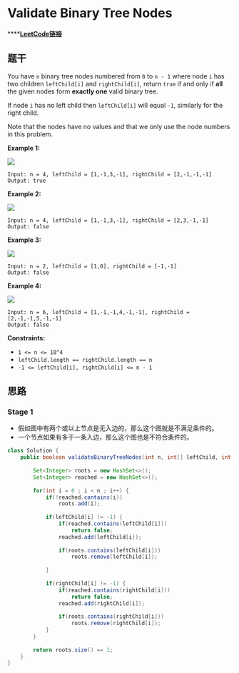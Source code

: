 # Validate Binary Tree Nodes

\*\*\*\*[**LeetCode链接**](https://leetcode.com/problems/validate-binary-tree-nodes/)

## 题干

You have `n` binary tree nodes numbered from `0` to `n - 1` where node `i` has two children `leftChild[i]` and `rightChild[i]`, return `true` if and only if **all** the given nodes form **exactly one** valid binary tree.

If node `i` has no left child then `leftChild[i]` will equal `-1`, similarly for the right child.

Note that the nodes have no values and that we only use the node numbers in this problem.

**Example 1:**

![](https://assets.leetcode.com/uploads/2019/08/23/1503_ex1.png)

```text
Input: n = 4, leftChild = [1,-1,3,-1], rightChild = [2,-1,-1,-1]
Output: true
```

**Example 2:**

![](https://assets.leetcode.com/uploads/2019/08/23/1503_ex2.png)

```text
Input: n = 4, leftChild = [1,-1,3,-1], rightChild = [2,3,-1,-1]
Output: false
```

**Example 3:**

![](https://assets.leetcode.com/uploads/2019/08/23/1503_ex3.png)

```text
Input: n = 2, leftChild = [1,0], rightChild = [-1,-1]
Output: false
```

**Example 4:**

![](https://assets.leetcode.com/uploads/2019/08/23/1503_ex4.png)

```text
Input: n = 6, leftChild = [1,-1,-1,4,-1,-1], rightChild = [2,-1,-1,5,-1,-1]
Output: false
```

**Constraints:**

* `1 <= n <= 10^4`
* `leftChild.length == rightChild.length == n`
* `-1 <= leftChild[i], rightChild[i] <= n - 1`

## 思路

### Stage 1

* 假如图中有两个或以上节点是无入边的，那么这个图就是不满足条件的。
* 一个节点如果有多于一条入边，那么这个图也是不符合条件的。

```java
class Solution {
    public boolean validateBinaryTreeNodes(int n, int[] leftChild, int[] rightChild) {
        
        Set<Integer> roots = new HashSet<>();
        Set<Integer> reached = new HashSet<>();
        
        for(int i = 0 ; i < n ; i++) {
            if(!reached.contains(i))
                roots.add(i);
            
            if(leftChild[i] != -1) {
                if(reached.contains(leftChild[i]))
                    return false;
                reached.add(leftChild[i]);
                
                if(roots.contains(leftChild[i]))
                    roots.remove(leftChild[i]);
                    
            }
            
            if(rightChild[i] != -1) {
                if(reached.contains(rightChild[i]))
                    return false;
                reached.add(rightChild[i]);
                
                if(roots.contains(rightChild[i]))
                    roots.remove(rightChild[i]);
            }
        }
        
        return roots.size() == 1;
    }
}
```



